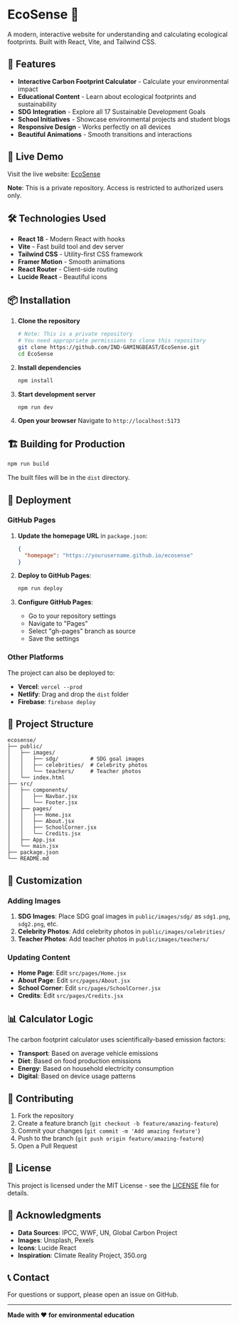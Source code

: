 # EcoSense 🌱

A modern, interactive website for understanding and calculating ecological footprints. Built with React, Vite, and Tailwind CSS.

## 🌟 Features

- **Interactive Carbon Footprint Calculator** - Calculate your environmental impact
- **Educational Content** - Learn about ecological footprints and sustainability
- **SDG Integration** - Explore all 17 Sustainable Development Goals
- **School Initiatives** - Showcase environmental projects and student blogs
- **Responsive Design** - Works perfectly on all devices
- **Beautiful Animations** - Smooth transitions and interactions

## 🚀 Live Demo

Visit the live website: [EcoSense](https://IND-GAMINGBEAST.github.io/EcoSense)

**Note**: This is a private repository. Access is restricted to authorized users only.

## 🛠️ Technologies Used

- **React 18** - Modern React with hooks
- **Vite** - Fast build tool and dev server
- **Tailwind CSS** - Utility-first CSS framework
- **Framer Motion** - Smooth animations
- **React Router** - Client-side routing
- **Lucide React** - Beautiful icons

## 📦 Installation

1. **Clone the repository**
   ```bash
   # Note: This is a private repository
   # You need appropriate permissions to clone this repository
   git clone https://github.com/IND-GAMINGBEAST/EcoSense.git
   cd EcoSense
   ```

2. **Install dependencies**
   ```bash
   npm install
   ```

3. **Start development server**
   ```bash
   npm run dev
   ```

4. **Open your browser**
   Navigate to `http://localhost:5173`

## 🏗️ Building for Production

```bash
npm run build
```

The built files will be in the `dist` directory.

## 🚀 Deployment

### GitHub Pages

1. **Update the homepage URL** in `package.json`:
   ```json
   {
     "homepage": "https://yourusername.github.io/ecosense"
   }
   ```

2. **Deploy to GitHub Pages**:
   ```bash
   npm run deploy
   ```

3. **Configure GitHub Pages**:
   - Go to your repository settings
   - Navigate to "Pages"
   - Select "gh-pages" branch as source
   - Save the settings

### Other Platforms

The project can also be deployed to:
- **Vercel**: `vercel --prod`
- **Netlify**: Drag and drop the `dist` folder
- **Firebase**: `firebase deploy`

## 📁 Project Structure

```
ecosense/
├── public/
│   ├── images/
│   │   ├── sdg/          # SDG goal images
│   │   ├── celebrities/  # Celebrity photos
│   │   └── teachers/     # Teacher photos
│   └── index.html
├── src/
│   ├── components/
│   │   ├── Navbar.jsx
│   │   └── Footer.jsx
│   ├── pages/
│   │   ├── Home.jsx
│   │   ├── About.jsx
│   │   ├── SchoolCorner.jsx
│   │   └── Credits.jsx
│   ├── App.jsx
│   └── main.jsx
├── package.json
└── README.md
```

## 🎨 Customization

### Adding Images

1. **SDG Images**: Place SDG goal images in `public/images/sdg/` as `sdg1.png`, `sdg2.png`, etc.
2. **Celebrity Photos**: Add celebrity photos in `public/images/celebrities/`
3. **Teacher Photos**: Add teacher photos in `public/images/teachers/`

### Updating Content

- **Home Page**: Edit `src/pages/Home.jsx`
- **About Page**: Edit `src/pages/About.jsx`
- **School Corner**: Edit `src/pages/SchoolCorner.jsx`
- **Credits**: Edit `src/pages/Credits.jsx`

## 📊 Calculator Logic

The carbon footprint calculator uses scientifically-based emission factors:

- **Transport**: Based on average vehicle emissions
- **Diet**: Based on food production emissions
- **Energy**: Based on household electricity consumption
- **Digital**: Based on device usage patterns

## 🤝 Contributing

1. Fork the repository
2. Create a feature branch (`git checkout -b feature/amazing-feature`)
3. Commit your changes (`git commit -m 'Add amazing feature'`)
4. Push to the branch (`git push origin feature/amazing-feature`)
5. Open a Pull Request

## 📄 License

This project is licensed under the MIT License - see the [LICENSE](LICENSE) file for details.

## 🙏 Acknowledgments

- **Data Sources**: IPCC, WWF, UN, Global Carbon Project
- **Images**: Unsplash, Pexels
- **Icons**: Lucide React
- **Inspiration**: Climate Reality Project, 350.org

## 📞 Contact

For questions or support, please open an issue on GitHub.

---

**Made with ❤️ for environmental education**
